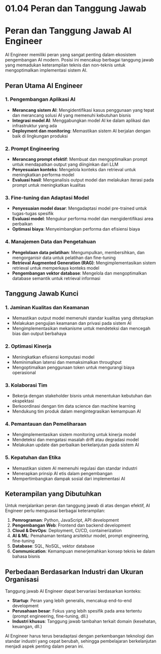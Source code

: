 # 01.04 Peran dan Tanggung Jawab
# Peran dan Tanggung Jawab AI Engineer

AI Engineer memiliki peran yang sangat penting dalam ekosistem pengembangan AI modern. Posisi ini mencakup berbagai tanggung jawab yang memadukan keterampilan teknis dan non-teknis untuk mengoptimalkan implementasi sistem AI.

## Peran Utama AI Engineer

### 1. Pengembangan Aplikasi AI
- **Merancang sistem AI**: Mengidentifikasi kasus penggunaan yang tepat dan merancang solusi AI yang memenuhi kebutuhan bisnis
- **Integrasi model AI**: Menggabungkan model AI ke dalam aplikasi dan infrastruktur yang ada
- **Deployment dan monitoring**: Memastikan sistem AI berjalan dengan baik di lingkungan produksi

### 2. Prompt Engineering
- **Merancang prompt efektif**: Membuat dan mengoptimalkan prompt untuk mendapatkan output yang diinginkan dari LLM
- **Penyesuaian konteks**: Mengelola konteks dan retrieval untuk meningkatkan performa model
- **Evaluasi hasil**: Menganalisis output model dan melakukan iterasi pada prompt untuk meningkatkan kualitas

### 3. Fine-tuning dan Adaptasi Model
- **Penyesuaian model dasar**: Mengadaptasi model pre-trained untuk tugas-tugas spesifik
- **Evaluasi model**: Mengukur performa model dan mengidentifikasi area perbaikan
- **Optimasi biaya**: Menyeimbangkan performa dan efisiensi biaya

### 4. Manajemen Data dan Pengetahuan
- **Pengelolaan data pelatihan**: Mengumpulkan, membersihkan, dan mengorganisir data untuk pelatihan dan fine-tuning
- **Retrieval Augmented Generation (RAG)**: Mengimplementasikan sistem retrieval untuk memperkaya konteks model
- **Pengembangan vektor database**: Mengelola dan mengoptimalkan database semantik untuk retrieval informasi

## Tanggung Jawab Kunci

### 1. Jaminan Kualitas dan Keamanan
- Memastikan output model memenuhi standar kualitas yang ditetapkan
- Melakukan pengujian keamanan dan privasi pada sistem AI
- Mengimplementasikan mekanisme untuk mendeteksi dan mencegah bias dan output berbahaya

### 2. Optimasi Kinerja
- Meningkatkan efisiensi komputasi model
- Meminimalkan latensi dan memaksimalkan throughput
- Mengoptimalkan penggunaan token untuk mengurangi biaya operasional

### 3. Kolaborasi Tim
- Bekerja dengan stakeholder bisnis untuk menentukan kebutuhan dan ekspektasi
- Berkoordinasi dengan tim data science dan machine learning
- Mendukung tim produk dalam mengintegrasikan kemampuan AI

### 4. Pemantauan dan Pemeliharaan
- Mengimplementasikan sistem monitoring untuk kinerja model
- Mendeteksi dan mengatasi masalah drift atau degradasi model
- Melakukan update dan perbaikan berkelanjutan pada sistem AI

### 5. Kepatuhan dan Etika
- Memastikan sistem AI memenuhi regulasi dan standar industri
- Menerapkan prinsip AI etis dalam pengembangan
- Mempertimbangkan dampak sosial dari implementasi AI

## Keterampilan yang Dibutuhkan

Untuk menjalankan peran dan tanggung jawab di atas dengan efektif, AI Engineer perlu menguasai berbagai keterampilan:

1. **Pemrograman**: Python, JavaScript, API development
2. **Pengembangan Web**: Frontend dan backend development
3. **Cloud & DevOps**: Deployment, CI/CD, containerization
4. **AI & ML**: Pemahaman tentang arsitektur model, prompt engineering, fine-tuning
5. **Database**: SQL, NoSQL, vektor database
6. **Communication**: Kemampuan menerjemahkan konsep teknis ke dalam bahasa bisnis

## Perbedaan Berdasarkan Industri dan Ukuran Organisasi

Tanggung jawab AI Engineer dapat bervariasi berdasarkan konteks:

- **Startup**: Peran yang lebih generalis, mencakup end-to-end development
- **Perusahaan besar**: Fokus yang lebih spesifik pada area tertentu (prompt engineering, fine-tuning, dll.)
- **Industri khusus**: Tanggung jawab tambahan terkait domain (kesehatan, keuangan, dll.)

AI Engineer harus terus beradaptasi dengan perkembangan teknologi dan standar industri yang cepat berubah, sehingga pembelajaran berkelanjutan menjadi aspek penting dalam peran ini.